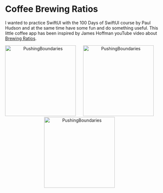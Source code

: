 
# Coffee Brewing Ratios

I wanted to practice SwiftUI with the 100 Days of SwiftUI course by Paul Hudson and at the same time have some fun and do something useful.
This little coffee app has been inspired by James Hoffman youTube video about [Brewing Ratios](https://youtu.be/ipB6P1uzNYM).

<p align="center">
  <img src="images/CoffeeApps/pushingBoundaries1.png" width="230"  title="PushingBoundaries">&nbsp;&nbsp;&nbsp;&nbsp;&nbsp;
<img src="images/PushingBoundaries/pushingBoundaries2.png" width="230"  title="PushingBoundaries">&nbsp;&nbsp;&nbsp;&nbsp;&nbsp;
  <img src="images/PushingBoundaries/pushingBoundaries3.gif" width="230"  title="PushingBoundaries">&nbsp;&nbsp;&nbsp;&nbsp;&nbsp;
</p>
